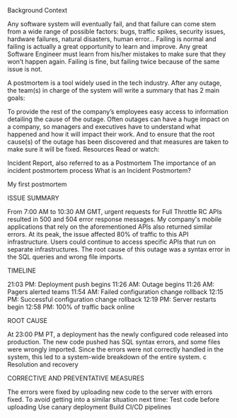Background Context

Any software system will eventually fail, and that failure can come stem from a wide range of possible factors: bugs, traffic spikes, security issues, hardware failures, natural disasters, human error… Failing is normal and failing is actually a great opportunity to learn and improve. Any great Software Engineer must learn from his/her mistakes to make sure that they won’t happen again. Failing is fine, but failing twice because of the same issue is not.

A postmortem is a tool widely used in the tech industry. After any outage, the team(s) in charge of the system will write a summary that has 2 main goals:

To provide the rest of the company’s employees easy access to information detailing the cause of the outage. Often outages can have a huge impact on a company, so managers and executives have to understand what happened and how it will impact their work. And to ensure that the root cause(s) of the outage has been discovered and that measures are taken to make sure it will be fixed. Resources Read or watch:

Incident Report, also referred to as a Postmortem The importance of an incident postmortem process What is an Incident Postmortem?

My first postmortem

ISSUE SUMMARY

From 7:00 AM to 10:30 AM GMT, urgent requests for Full Throttle RC APIs resulted in 500 and 504 error response messages. My company's mobile applications that rely on the aforementioned APIs also returned similar errors. At its peak, the issue affected 80% of traffic to this API infrastructure. Users could continue to access specific APIs that run on separate infrastructures. The root cause of this outage was a syntax error in the SQL queries and wrong file imports.

TIMELINE

21:03 PM: Deployment push begins 11:26 AM: Outage begins 11:26 AM: Pagers alerted teams 11:54 AM: Failed configuration change rollback 12:15 PM: Successful configuration change rollback 12:19 PM: Server restarts begin 12:58 PM: 100% of traffic back online

ROOT CAUSE

At 23:00 PM PT, a deployment has the newly configured code released into production. The new code pushed has SQL syntax errors, and some files were wrongly imported. Since the errors were not correctly handled in the system, this led to a system-wide breakdown of the entire system. c Resolution and recovery

CORRECTIVE AND PREVENTATIVE MEASURES

The errors were fixed by uploading new code to the server with errors fixed. To avoid getting into a similar situation next time: Test code before uploading Use canary deployment Build CI/CD pipelines
